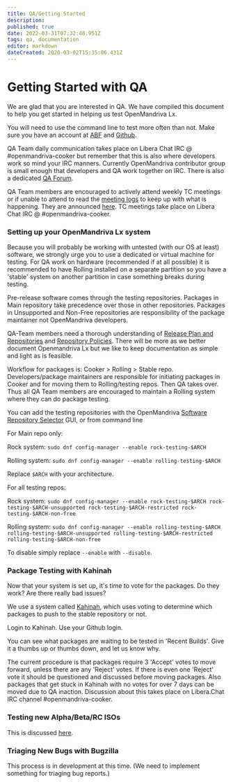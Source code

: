```yaml
---
title: QA/Getting Started
description: 
published: true
date: 2022-03-31T07:32:48.951Z
tags: qa, documentation
editor: markdown
dateCreated: 2020-03-02T15:35:06.431Z
---
```


# Getting Started with QA
We are glad that you are interested in QA.
We have compiled this document to help you get started in helping us test OpenMandriva Lx.

You will need to use the command line to test more often than not. Make sure you have an account at [ABF](https://abf.openmandriva.org/) and [Github](https://github.com/OpenMandrivaAssociation).

QA Team daily communication takes place on Libera Chat IRC @ #openmandriva-cooker but remember that this is also where developers work so mind your IRC manners. Currently OpenMandriva contributor group is small enough that developers and QA work together on IRC. There is also a dedicated [QA Forum](https://forum.openmandriva.org/c/en/qa).

QA Team members are encouraged to actively attend weekly TC meetings or if unable to attend to read the [meeting logs](https://chwido.openmandriva.org/meetings/%23openmandriva-cooker/) to keep up with what is happening. They are announced [here](https://forum.openmandriva.org/t/2735).
TC meetings take place on Libera Chat IRC @ #openmandriva-cooker.

### Setting up your OpenMandriva Lx system
Because you will probably be working with untested (with our OS at least) software, we strongly urge you to use a dedicated or virtual machine for testing. For QA work on hardware (recommended if at all possible) it is recommended to have Rolling installed on a separate partition so you have a 'stable' system on another partition in case something breaks during testing.

Pre-release software comes through the testing repositories. Packages in Main repository take precedence over those in other repositories. Packages in Unsupported and Non-Free repositories are responsibility of the package maintainer not OpenMandriva developers.

QA-Team members need a thorough understanding of [Release Plan and Repositories](/policies/release-plan-and-repositories) and [Repository Policies](/policies/repository-policies). There will be more as we better document Openmandriva Lx but we like to keep documentation as simple and light as is feasible.

Workflow for packages is: Cooker > Rolling > Stable repo. Developers/package maintainers are responsible for initiating packages in Cooker and for moving them to Rolling/testing repos. Then QA takes over. Thus all QA Team members are encouraged to maintain a Rolling system where they can do package testing.

You can add the testing repositories with the OpenMandriva [Software Repository Selector](/policies/repositories-tldr) GUI, or from command line

For Main repo only:

Rock system:
`sudo dnf config-manager --enable rock-testing-$ARCH`

Rolling system:
`sudo dnf config-manager --enable rolling-testing-$ARCH`

Replace `$ARCH` with your architecture.

For all testing repos:

Rock system:
`sudo dnf config-manager --enable rock-testing-$ARCH rock-testing-$ARCH-unsupported rock-testing-$ARCH-restricted rock-testing-$ARCH-non-free`

Rolling system:
`sudo dnf config-manager --enable rolling-testing-$ARCH rolling-testing-$ARCH-unsupported rolling-testing-$ARCH-restricted rolling-testing-$ARCH-non-free`

To disable simply replace `--enable` with `--disable`.

### Package Testing with Kahinah
Now that your system is set up, it's time to vote for the packages. Do they work? Are there really bad issues?

We use a system called [Kahinah](https://kahinah.tsn.sh/), which uses voting to determine which packages to push to the stable repository or not.

Login to Kahinah. Use your Github login.

You can see what packages are waiting to be tested in 'Recent Builds'. Give it a thumbs up or thumbs down, and let us know why.

The current procedure is that packages require 3 'Accept' votes to move forward, unless there are any 'Reject' votes. If there is even one 'Reject' vote it should be questioned and discussed before moving packages. Also packages that get stuck in Kahinah with no votes for over 7 days can be moved due to QA inaction. Discussion about this takes place on Libera.Chat IRC channel #openmandriva-cooker.

### Testing new Alpha/Beta/RC ISOs
This is discussed [here](/team/qa/release-qa).

### Triaging New Bugs with Bugzilla
This process is in development at this time. (We need to implement something for triaging bug reports.) 